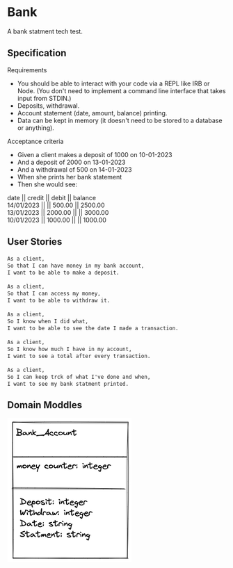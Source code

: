 # Bank

A bank statment tech test. 

## Specification

Requirements
 - You should be able to interact with your code via a REPL like IRB or Node. (You don't need to implement a command line interface that takes input from STDIN.)
 - Deposits, withdrawal.
 - Account statement (date, amount, balance) printing.
 - Data can be kept in memory (it doesn't need to be stored to a database or anything).

Acceptance criteria
 - Given a client makes a deposit of 1000 on 10-01-2023
 - And a deposit of 2000 on 13-01-2023
 - And a withdrawal of 500 on 14-01-2023
 - When she prints her bank statement
 - Then she would see:

 date || credit || debit || balance\
14/01/2023 || || 500.00 || 2500.00\
13/01/2023 || 2000.00 || || 3000.00\
10/01/2023 || 1000.00 || || 1000.00

## User Stories

```
As a client,
So that I can have money in my bank account,
I want to be able to make a deposit.

As a client,
So that I can access my money,
I want to be able to withdraw it.

As a client,
So I know when I did what,
I want to be able to see the date I made a transaction.

As a client,
So I know how much I have in my account,
I want to see a total after every transaction. 

As a client,
So I can keep trck of what I've done and when,
I want to see my bank statment printed. 
```
## Domain Moddles

![](public/images/Inputs_and_Outputs.png)
